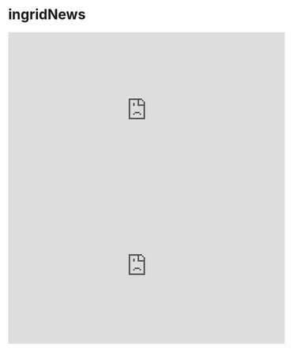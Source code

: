# ingridNews

<iframe width="560" height="315" src="https://www.youtube.com/embed/NzBU4Am_u_A" frameborder="0" allow="accelerometer; autoplay; encrypted-media; gyroscope; picture-in-picture" allowfullscreen></iframe>

<iframe width="560" height="315" src="https://www.youtube.com/embed/NzBU4Am_u_A" frameborder="0" allow="accelerometer; autoplay; encrypted-media; gyroscope; picture-in-picture" allowfullscreen></iframe>

